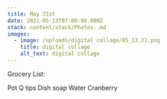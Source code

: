 ```yaml
---
title: May 31st
date: 2021-05-13T07:00:00.000Z
stack: content/stack/Photos-.md
images:
  - image: /uploads/digital collage/05_13_21.png
    title: digital collage
    alt_text: digital collage
---
```


Grocery List:

Pot 
Q tips 
Dish soap
Water 
Cranberry 
